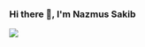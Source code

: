 ### Hi there 👋, I'm Nazmus Sakib



  
![](https://komarev.com/ghpvc/?username=your-github-saakiiib)
